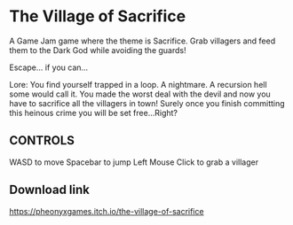# The Village of Sacrifice
A Game Jam game where the theme is Sacrifice. Grab villagers and feed them to the Dark God while avoiding the guards!

Escape... if you can...

Lore: You find yourself trapped in a loop. A nightmare. A recursion hell some would call it. You made the worst deal with the devil and now you have to sacrifice all the villagers in town! Surely once you finish committing this heinous crime you will be set free...Right? 



## CONTROLS

WASD to move
Spacebar to jump
Left Mouse Click to grab a villager

## Download link
https://pheonyxgames.itch.io/the-village-of-sacrifice
